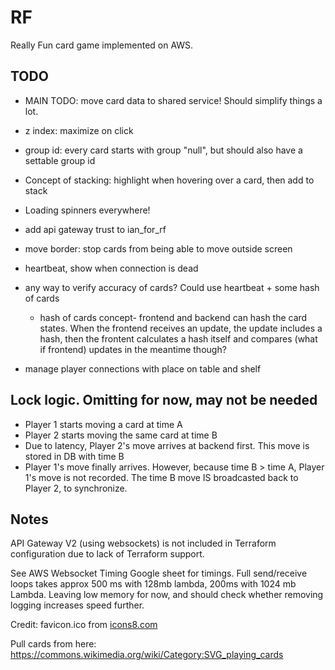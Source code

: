 # RF
Really Fun card game implemented on AWS. 



## TODO
- MAIN TODO: move card data to shared service! Should simplify things a lot.

- z index: maximize on click
- group id: every card starts with group "null", but should also have a settable group id 
- Concept of stacking: highlight when hovering over a card, then add to stack
- Loading spinners everywhere!

- add api gateway trust to ian_for_rf
- move border: stop cards from being able to move outside screen
- heartbeat, show when connection is dead
- any way to verify accuracy of cards? Could use heartbeat + some hash of cards
    - hash of cards concept- frontend and backend can hash the card states. When the frontend receives an update, 
    the update includes a hash, then the frontent calculates a hash itself and compares (what if
    frontend) updates in the meantime though?

- manage player connections with place on table and shelf



## Lock logic. Omitting for now, may not be needed

- Player 1 starts moving a card at time A
- Player 2 starts moving the same card at time B
- Due to latency, Player 2's move arrives at backend first. This move is stored in DB with time B
- Player 1's move finally arrives. However, because time B > time A, Player 1's move is not recorded. The time B move IS broadcasted back to Player 2, to synchronize.

## Notes

API Gateway V2 (using websockets) is not included in Terraform configuration due to lack of Terraform support.

See AWS Websocket Timing Google sheet for timings.
Full send/receive loops takes approx 500 ms with 128mb lambda,
200ms with 1024 mb Lambda. Leaving low memory for now, and should check
whether removing logging increases speed further.

Credit: favicon.ico from [icons8.com](icons8.com)


Pull cards from here:
https://commons.wikimedia.org/wiki/Category:SVG_playing_cards